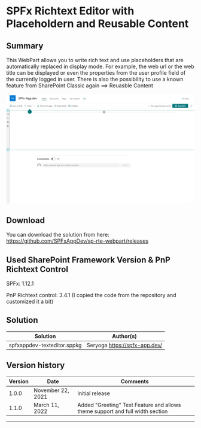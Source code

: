 # SPFx Richtext Editor with Placeholdern and Reusable Content

## Summary

This WebPart allows you to write rich text and use placeholders that are automatically replaced in display mode. For example, the web url or the web title can be displayed or even the properties from the user profile field of the currently logged in user. There is also the possibility to use a known feature from SharePoint Classic again ==> Reuasble Content

![Preview](./SPFxAppDev-RTE.gif)

## Download

You can download the solution from here: https://github.com/SPFxAppDev/sp-rte-webpart/releases

## Used SharePoint Framework Version & PnP Richtext Control

SPFx: 1.12.1 

PnP Richtext control: 3.4.1 (I copied the code from the repository and customized it a bit)

## 

## Solution

Solution|Author(s)
--------|---------
spfxappdev-texteditor.sppkg | Seryoga https://spfx-app.dev/ 

## Version history

Version|Date|Comments
-------|----|--------
1.0.0| November 22, 2021| Initial release
1.1.0| March 11, 2022| Added "Greeting" Text Feature and allows theme support and full width section


---

